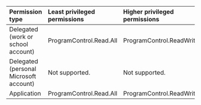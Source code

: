 |Permission type|Least privileged permissions|Higher privileged permissions|
|:---|:---|:---|
|Delegated (work or school account)|ProgramControl.Read.All|ProgramControl.ReadWrite.All|
|Delegated (personal Microsoft account)|Not supported.|Not supported.|
|Application|ProgramControl.Read.All|ProgramControl.ReadWrite.All|
